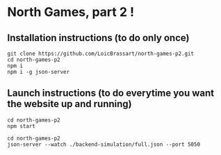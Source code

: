 # North Games, part 2 !

## Installation instructions (to do only once)

```
git clone https://github.com/LoicBrassart/north-games-p2.git
cd north-games-p2
npm i
npm i -g json-server
```

## Launch instructions (to do everytime you want the website up and running)

```
cd north-games-p2
npm start
```
```
cd north-games-p2
json-server --watch ./backend-simulation/full.json --port 5050
```